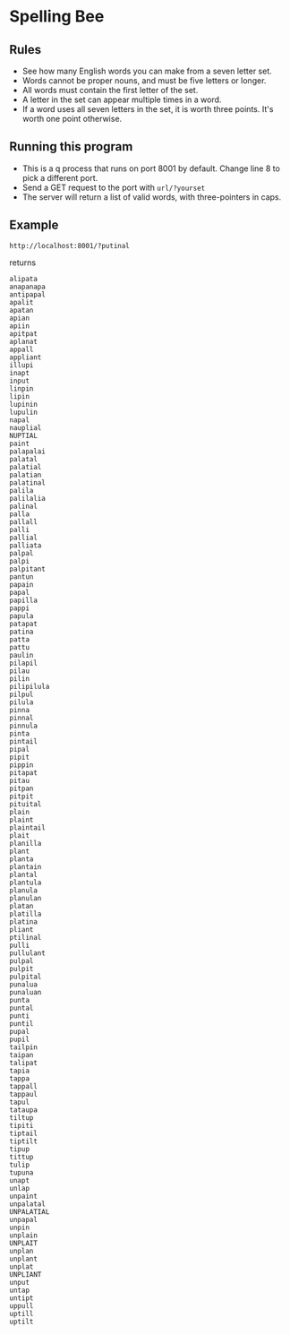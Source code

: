 # Spelling Bee

## Rules

+ See how many English words you can make from a seven letter set.
+ Words cannot be proper nouns, and must be five letters or longer.
+ All words must contain the first letter of the set.
+ A letter in the set can appear multiple times in a word.
+ If a word uses all seven letters in the set, it is worth three points. It's worth one point otherwise.

## Running this program

+ This is a q process that runs on port 8001 by default. Change line 8 to pick a different port.
+ Send a GET request to the port with `url/?yourset`
+ The server will return a list of valid words, with three-pointers in caps.

## Example

```
http://localhost:8001/?putinal
```

returns

```
alipata
anapanapa
antipapal
apalit
apatan
apian
apiin
apitpat
aplanat
appall
appliant
illupi
inapt
input
linpin
lipin
lupinin
lupulin
napal
nauplial
NUPTIAL
paint
palapalai
palatal
palatial
palatian
palatinal
palila
palilalia
palinal
palla
pallall
palli
pallial
palliata
palpal
palpi
palpitant
pantun
papain
papal
papilla
pappi
papula
patapat
patina
patta
pattu
paulin
pilapil
pilau
pilin
pilipilula
pilpul
pilula
pinna
pinnal
pinnula
pinta
pintail
pipal
pipit
pippin
pitapat
pitau
pitpan
pitpit
pituital
plain
plaint
plaintail
plait
planilla
plant
planta
plantain
plantal
plantula
planula
planulan
platan
platilla
platina
pliant
ptilinal
pulli
pullulant
pulpal
pulpit
pulpital
punalua
punaluan
punta
puntal
punti
puntil
pupal
pupil
tailpin
taipan
talipat
tapia
tappa
tappall
tappaul
tapul
tataupa
tiltup
tipiti
tiptail
tiptilt
tipup
tittup
tulip
tupuna
unapt
unlap
unpaint
unpalatal
UNPALATIAL
unpapal
unpin
unplain
UNPLAIT
unplan
unplant
unplat
UNPLIANT
unput
untap
untipt
uppull
uptill
uptilt
```
